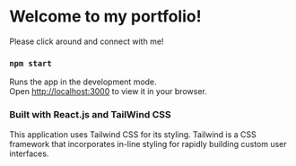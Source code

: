 # Welcome to my portfolio!
Please click around and connect with me!

### `npm start`

Runs the app in the development mode.\
Open [http://localhost:3000](http://localhost:3000) to view it in your browser.

### Built with React.js and TailWind CSS
This application uses Tailwind CSS for its styling. Tailwind is a CSS framework that incorporates in-line styling for rapidly building custom user interfaces.
